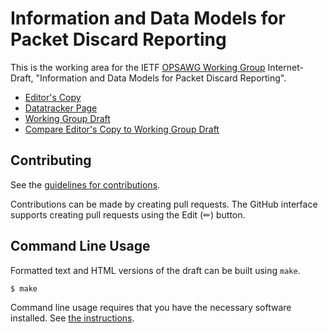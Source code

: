 # Information and Data Models for Packet Discard Reporting

This is the working area for the IETF [OPSAWG Working Group](https://datatracker.ietf.org/group/opsawg/documents/) Internet-Draft, "Information and Data Models for Packet Discard Reporting".

* [Editor's Copy](https://o-pylypenko.github.io/draft-ietf-opsawg-discardmodel/#go.draft-ietf-opsawg-discardmodel.html)
* [Datatracker Page](https://datatracker.ietf.org/doc/draft-ietf-opsawg-discardmodel)
* [Working Group Draft](https://datatracker.ietf.org/doc/html/draft-ietf-opsawg-discardmodel)
* [Compare Editor's Copy to Working Group Draft](https://o-pylypenko.github.io/draft-ietf-opsawg-discardmodel/#go.draft-ietf-opsawg-discardmodel.diff)


## Contributing

See the
[guidelines for contributions](https://github.com/o-pylypenko/draft-ietf-opsawg-discardmodel/blob/main/CONTRIBUTING.md).

Contributions can be made by creating pull requests.
The GitHub interface supports creating pull requests using the Edit (✏) button.


## Command Line Usage

Formatted text and HTML versions of the draft can be built using `make`.

```sh
$ make
```

Command line usage requires that you have the necessary software installed.  See
[the instructions](https://github.com/martinthomson/i-d-template/blob/main/doc/SETUP.md).


